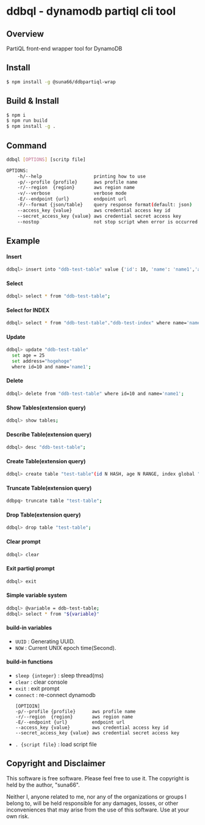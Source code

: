 # ddbql - dynamodb partiql cli tool

## Overview

PartiQL front-end wrapper tool for DynamoDB

## Install

```bash
$ npm install -g @suna66/ddbpartiql-wrap
```

## Build & Install

```bash
$ npm i
$ npm run build
$ npm install -g .
```

## Command

```bash
ddbql [OPTIONS] [scritp file]

OPTIONS:
    -h/--help                   printing how to use
    -p/--profile {profile}      aws profile name
    -r/--region  {region}       aws region name
    -v/--verbose                verbose mode
    -E/--endpoint {url}         endpoint url
    -F/--format {json/table}    query response format(default: json)
    --access_key {value}        aws credential access key id
    --secret_access_key {value} aws credential secret access key
    --nostop                    not stop script when error is occurred
```

## Example

#### Insert

```bash
ddbql> insert into "ddb-test-table" value {'id': 10, 'name': 'name1','age': 20};
```

#### Select

```bash
ddbql> select * from "ddb-test-table";
```

#### Select for INDEX

```bash
ddbql> select * from "ddb-test-table"."ddb-test-index" where name='name1';
```

#### Update

```bash
ddbql> update "ddb-test-table"
  set age = 25 
  set address="hogehoge"
  where id=10 and name='name1';
```

#### Delete

```bash
ddbql> delete from "ddb-test-table" where id=10 and name='name1';
```

#### Show Tables(extension query)

```bash
ddbql> show tables;
```

#### Describe Table(extension query)

```bash
ddbql> desc "ddb-test-table";
```

#### Create Table(extension query)

```bash
ddbql> create table "test-table"(id N HASH, age N RANGE, index global "index-global"(age N HASH));
```

#### Truncate Table(extension query)

```bash
ddbpq> truncate table "test-table";
```

#### Drop Table(extension query)

```bash
ddbql> drop table "test-table";
```

#### Clear prompt

```bash
ddbql> clear
```

#### Exit partiql prompt

```bash
ddbql> exit
```

#### Simple variable system

```bash
ddbql> @variable = ddb-test-table;
ddbql> select * from "${variable}"
```

#### build-in variables

- `UUID` : Generating UUID.
- `NOW`  : Current UNIX epoch time(Second).

#### build-in functions

- `sleep {integer}`   : sleep thread(ms)
- `clear`             : clear console
- `exit`              : exit prompt
- `connect`           : re-connect dynamodb
    ```
    [OPTIOIN]
    -p/--profile {profile}      aws profile name
    -r/--region  {region}       aws region name
    -E/--endpoint {url}         endpoint url
    --access_key {value}        aws credential access key id
    --secret_access_key {value} aws credential secret access key
    ```
- `. {script file}`   : load script file


## Copyright and Disclaimer

This software is free software. Please feel free to use it. The copyright is held by the author, "suna66".

Neither I, anyone related to me, nor any of the organizations or groups I belong to, will be held responsible for any damages, losses, or other inconveniences that may arise from the use of this software. Use at your own risk.
